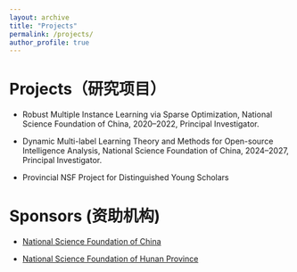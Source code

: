 ```yaml
---
layout: archive
title: "Projects"
permalink: /projects/
author_profile: true
---
```


# Projects（研究项目）

- Robust Multiple Instance Learning via Sparse Optimization, National Science Foundation of China, 2020–2022, Principal Investigator.

- Dynamic Multi-label Learning Theory and Methods for Open-source Intelligence Analysis, National Science Foundation of China, 2024–2027, Principal Investigator.

- Provincial NSF Project for Distinguished Young Scholars

# Sponsors (资助机构)

- [National Science Foundation of China](https://www.nsfc.gov.cn/)

- [National Science Foundation of Hunan Province](https://kjt.hunan.gov.cn/kjt/zxgz/zkjj/index.html)